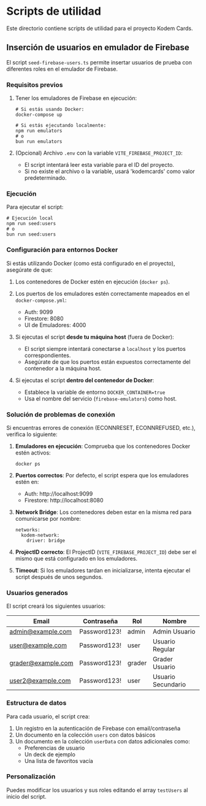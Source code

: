 # Scripts de utilidad

Este directorio contiene scripts de utilidad para el proyecto Kodem Cards.

## Inserción de usuarios en emulador de Firebase

El script `seed-firebase-users.ts` permite insertar usuarios de prueba con diferentes roles en el emulador de Firebase.

### Requisitos previos

1. Tener los emuladores de Firebase en ejecución:
   ```
   # Si estás usando Docker:
   docker-compose up
   
   # Si estás ejecutando localmente:
   npm run emulators
   # o
   bun run emulators
   ```

2. (Opcional) Archivo `.env` con la variable `VITE_FIREBASE_PROJECT_ID`:
   - El script intentará leer esta variable para el ID del proyecto.
   - Si no existe el archivo o la variable, usará 'kodemcards' como valor predeterminado.

### Ejecución

Para ejecutar el script:

```
# Ejecución local
npm run seed:users
# o
bun run seed:users
```

### Configuración para entornos Docker

Si estás utilizando Docker (como está configurado en el proyecto), asegúrate de que:

1. Los contenedores de Docker estén en ejecución (`docker ps`).
2. Los puertos de los emuladores estén correctamente mapeados en el `docker-compose.yml`:
   - Auth: 9099
   - Firestore: 8080
   - UI de Emuladores: 4000

3. Si ejecutas el script **desde tu máquina host** (fuera de Docker):
   - El script siempre intentará conectarse a `localhost` y los puertos correspondientes.
   - Asegúrate de que los puertos están expuestos correctamente del contenedor a la máquina host.

4. Si ejecutas el script **dentro del contenedor de Docker**:
   - Establece la variable de entorno `DOCKER_CONTAINER=true` 
   - Usa el nombre del servicio (`firebase-emulators`) como host.

### Solución de problemas de conexión

Si encuentras errores de conexión (ECONNRESET, ECONNREFUSED, etc.), verifica lo siguiente:

1. **Emuladores en ejecución**: Comprueba que los contenedores Docker estén activos:
   ```
   docker ps
   ```

2. **Puertos correctos**: Por defecto, el script espera que los emuladores estén en:
   - Auth: http://localhost:9099
   - Firestore: http://localhost:8080

3. **Network Bridge**: Los contenedores deben estar en la misma red para comunicarse por nombre:
   ```
   networks:
     kodem-network:
       driver: bridge
   ```

4. **ProjectID correcto**: El ProjectID (`VITE_FIREBASE_PROJECT_ID`) debe ser el mismo que está configurado en los emuladores.

5. **Timeout**: Si los emuladores tardan en inicializarse, intenta ejecutar el script después de unos segundos.

### Usuarios generados

El script creará los siguientes usuarios:

| Email | Contraseña | Rol | Nombre |
|-------|------------|-----|--------|
| admin@example.com | Password123! | admin | Admin Usuario |
| user@example.com | Password123! | user | Usuario Regular |
| grader@example.com | Password123! | grader | Grader Usuario |
| user2@example.com | Password123! | user | Usuario Secundario |

### Estructura de datos

Para cada usuario, el script crea:

1. Un registro en la autenticación de Firebase con email/contraseña
2. Un documento en la colección `users` con datos básicos
3. Un documento en la colección `userData` con datos adicionales como:
   - Preferencias de usuario
   - Un deck de ejemplo
   - Una lista de favoritos vacía

### Personalización

Puedes modificar los usuarios y sus roles editando el array `testUsers` al inicio del script. 